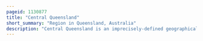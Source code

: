 ```yaml
---
pageid: 1130877
title: "Central Queensland"
short_summary: "Region in Queensland, Australia"
description: "Central Queensland is an imprecisely-defined geographical division of Queensland that centres on the eastern coast, around the Tropic of Capricorn. Rockhampton is the major regional Centre. The Region extends from the Capricorn Coast West to the central Highlands at emerald North to the southern Boundary of mackay regional Council and South to gladstone. The Area is also known as Capricornia. It is one of Australia's major Coal exporting Regions."
---
```

